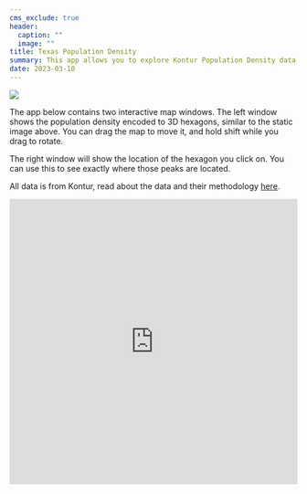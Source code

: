 ```yaml
---
cms_exclude: true
header:
  caption: ""
  image: ""
title: Texas Population Density
summary: This app allows you to explore Kontur Population Density data for Texas.
date: 2023-03-10
---
```


<style>
  @import url('https://fonts.googleapis.com/css2?family=Marhey&display=swap');
  iframe {
    height:500px;
    width:100%;
    border:none;
    margin:0 0 50px 0;
    padding:0;
    left: 0; 
    right: 0; 
    bottom: 20px; 
    top: 70px;
  }
  h1 {
    font-family: 'Marhey';
  }
</style>

![](albums/pd/titled_tx_pop_small.png)

The app below contains two interactive map windows. The left window shows the population density encoded to 3D hexagons, similar to the static image above. You can drag the map to move it, and hold shift while you drag to rotate. 

The right window will show the location of the hexagon you click on. You can use this to see exactly where those peaks are located. 

All data is from Kontur, read about the data and their methodology [here](https://data.humdata.org/dataset/kontur-population-dataset).

<span style='width:100% !important'>
<iframe src="https://spencerschien.shinyapps.io/shiny_mapdeck/" title="Texas Population Density"></iframe>
</span>
